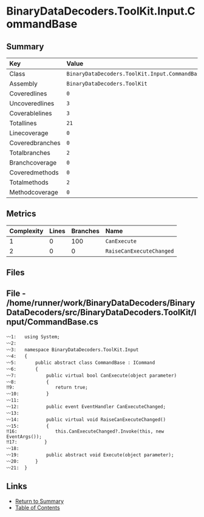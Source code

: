 ﻿# BinaryDataDecoders.ToolKit.Input.CommandBase

## Summary

| Key             | Value                                          |
| :-------------- | :--------------------------------------------- |
| Class           | `BinaryDataDecoders.ToolKit.Input.CommandBase` |
| Assembly        | `BinaryDataDecoders.ToolKit`                   |
| Coveredlines    | `0`                                            |
| Uncoveredlines  | `3`                                            |
| Coverablelines  | `3`                                            |
| Totallines      | `21`                                           |
| Linecoverage    | `0`                                            |
| Coveredbranches | `0`                                            |
| Totalbranches   | `2`                                            |
| Branchcoverage  | `0`                                            |
| Coveredmethods  | `0`                                            |
| Totalmethods    | `2`                                            |
| Methodcoverage  | `0`                                            |

## Metrics

| Complexity | Lines | Branches | Name                     |
| :--------- | :---- | :------- | :----------------------- |
| 1          | 0     | 100      | `CanExecute`             |
| 2          | 0     | 0        | `RaiseCanExecuteChanged` |

## Files

## File - /home/runner/work/BinaryDataDecoders/BinaryDataDecoders/src/BinaryDataDecoders.ToolKit/Input/CommandBase.cs

```CSharp
〰1:   using System;
〰2:   
〰3:   namespace BinaryDataDecoders.ToolKit.Input
〰4:   {
〰5:       public abstract class CommandBase : ICommand
〰6:       {
〰7:           public virtual bool CanExecute(object parameter)
〰8:           {
‼9:               return true;
〰10:          }
〰11:  
〰12:          public event EventHandler CanExecuteChanged;
〰13:  
〰14:          public virtual void RaiseCanExecuteChanged()
〰15:          {
‼16:              this.CanExecuteChanged?.Invoke(this, new EventArgs());
‼17:          }
〰18:  
〰19:          public abstract void Execute(object parameter);
〰20:      }
〰21:  }
```

## Links

* [Return to Summary](Summary.md)
* [Table of Contents](../TOC.md)

